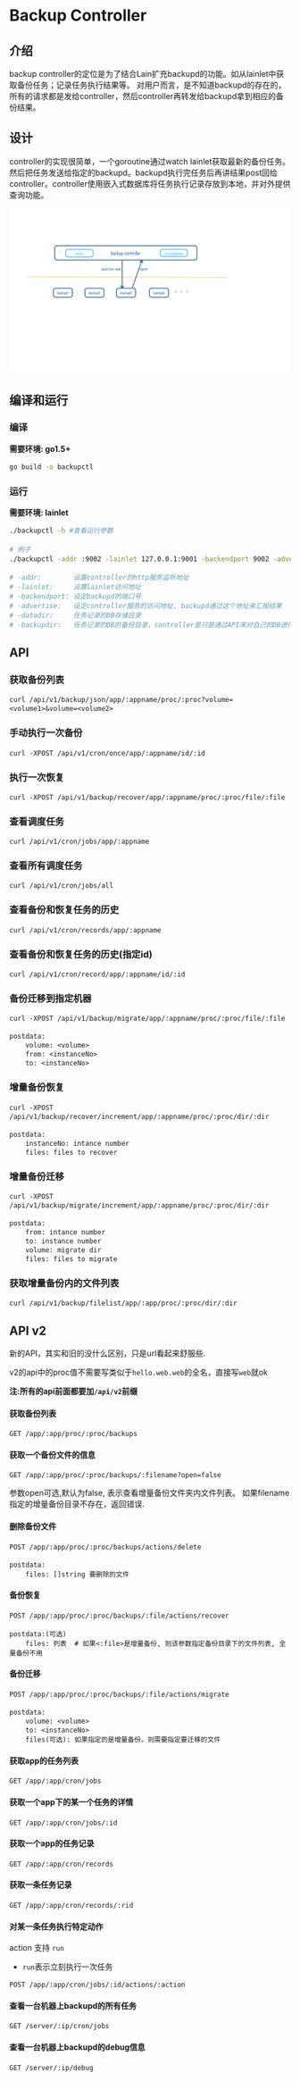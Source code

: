 Backup Controller
====

## 介绍

backup controller的定位是为了结合Lain扩充backupd的功能。如从lainlet中获取备份任务；记录任务执行结果等。
对用户而言，是不知道backupd的存在的，所有的请求都是发给controller，然后controller再转发给backupd拿到相应的备份结果。

## 设计

controller的实现很简单，一个goroutine通过watch lainlet获取最新的备份任务。然后把任务发送给指定的backupd。backupd执行完任务后再讲结果post回给controller。controller使用嵌入式数据库将任务执行记录存放到本地，并对外提供查询功能。

![design](img/backupctl-design.png)


## 编译和运行

### 编译

**需要环境: go1.5+**
```sh
go build -o backupctl
```

### 运行
**需要环境: lainlet**
```sh
./backupctl -h #查看运行参数

# 例子
./backupctl -addr :9002 -lainlet 127.0.0.1:9001 -backendport 9002 -advertise 192.168.77.1:9001 -datadir /data/backupctl -backupdir /data/backupctl.bak

# -addr:        设置controller的http服务监听地址 
# -lainlet:     设置lainlet访问地址
# -backendport: 设定backupd的端口号
# -advertise:   设定controller服务的访问地址, backupd通过这个地址来汇报结果
# -datadir:     任务记录的DB存储目录
# -backupdir:   任务记录的DB的备份目录，controller是只是通过API来对自己的DB进行备份的
```

## API

### 获取备份列表
```
curl /api/v1/backup/json/app/:appname/proc/:proc?volume=<volume1>&volume=<volume2>
```

### 手动执行一次备份
```
curl -XPOST /api/v1/cron/once/app/:appname/id/:id
```

### 执行一次恢复
```
curl -XPOST /api/v1/backup/recover/app/:appname/proc/:proc/file/:file
```

### 查看调度任务

```
curl /api/v1/cron/jobs/app/:appname
```

### 查看所有调度任务

```
curl /api/v1/cron/jobs/all
```

### 查看备份和恢复任务的历史

```
curl /api/v1/cron/records/app/:appname
```

### 查看备份和恢复任务的历史(指定id)

```
curl /api/v1/cron/record/app/:appname/id/:id
```


### 备份迁移到指定机器

```
curl -XPOST /api/v1/backup/migrate/app/:appname/proc/:proc/file/:file

postdata:
    volume: <volume>
    from: <instanceNo>
    to: <instanceNo>
```

### 增量备份恢复

```
curl -XPOST /api/v1/backup/recover/increment/app/:appname/proc/:proc/dir/:dir

postdata:
    instanceNo: intance number
    files: files to recover
```

### 增量备份迁移

```
curl -XPOST /api/v1/backup/migrate/increment/app/:appname/proc/:proc/dir/:dir

postdata:
    from: intance number
    to: instance number
    volume: migrate dir
    files: files to migrate
```

### 获取增量备份内的文件列表

```
curl /api/v1/backup/filelist/app/:app/proc/:proc/dir/:dir
```


## API v2

新的API，其实和旧的没什么区别，只是url看起来舒服些. 

v2的api中的proc值不需要写类似于`hello.web.web`的全名，直接写`web`就ok

**注:所有的api前面都要加`/api/v2`前缀**

#### 获取备份列表

```
GET /app/:app/proc/:proc/backups
```

#### 获取一个备份文件的信息

```
GET /app/:app/proc/:proc/backups/:filename?open=false

```
参数open可选,默认为false, 表示查看增量备份文件夹内文件列表。
如果filename指定的增量备份目录不存在，返回错误.

#### 删除备份文件

```
POST /app/:app/proc/:proc/backups/actions/delete

postdata:
    files: []string 要删除的文件
```

#### 备份恢复

```
POST /app/:app/proc/:proc/backups/:file/actions/recover

postdata:(可选)
    files: 列表  # 如果<:file>是增量备份, 则该参数指定备份目录下的文件列表, 全量备份不用

```

#### 备份迁移

```
POST /app/:app/proc/:proc/backups/:file/actions/migrate

postdata:
    volume: <volume>
    to: <instanceNo>
    files(可选): 如果指定的是增量备份，则需要指定要迁移的文件
```

#### 获取app的任务列表

```
GET /app/:app/cron/jobs
```

#### 获取一个app下的某一个任务的详情

```
GET /app/:app/cron/jobs/:id
```

#### 获取一个app的任务记录

```
GET /app/:app/cron/records
```

#### 获取一条任务记录

```
GET /app/:app/cron/records/:rid
```

#### 对某一条任务执行特定动作

action 支持 `run`

- `run`表示立刻执行一次任务

```
POST /app/:app/cron/jobs/:id/actions/:action
```

#### 查看一台机器上backupd的所有任务

```
GET /server/:ip/cron/jobs
```

#### 查看一台机器上backupd的debug信息

```
GET /server/:ip/debug
```
